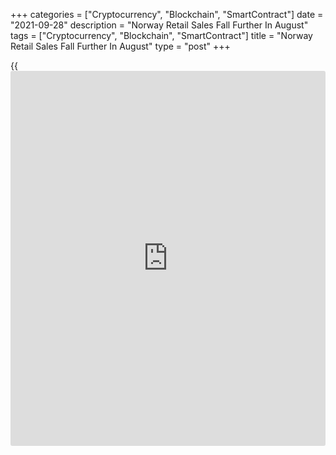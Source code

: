 +++
categories = ["Cryptocurrency", "Blockchain", "SmartContract"]
date = "2021-09-28"
description = "Norway Retail Sales Fall Further In August"
tags = ["Cryptocurrency", "Blockchain", "SmartContract"]
title = "Norway Retail Sales Fall Further In August"
type = "post"
+++

{{<iframe id="large-banner" src="https://www.bounty.group/#slide=11.0" width="100%" height="600" scrolling="no" style="border: 0px solid rgb(216, 221, 230); border-radius: 3px;">}}

Norway's retail sales continued to decline in August, figures from
Statistics Norway showed on Tuesday.

Retail sales declined 3.8 percent month-on-month in August, following a
3.1 percent rise in July.

Sales of other information, communication and [technology][1] decreased
15.5 percent monthly in August and sales of culture and recreation goods
fell 11.9 percent. Sales of food and beverages fell 2.8 percent.

Excluding motor vehicles and gas stations, retail sales fell 3.7 percent
monthly in August, following 3.9 percent decrease in the preceding
month.

On a year-on-year basis, retail sales fell 2.9 percent in August,
following a 4.1 percent decrease in the prior month.

Separate data from the statistical office showed that the household
consumption fell 1.8 percent month-on-month in August, after a 1.1
percent growth in July.

For comments and feedback [contact](https://www.playgroundfx.com/contact/): editorial@rtt[news](https://www.letsplayfx.com/blog/forex-news-website/).com

[Economic News][2]

 **What parts of the world are seeing the best (and worst) economic
performances lately? Click[here][3] to check out our [Econ Scorecard][3]
and find out! See up-to-the-moment [ranking](https://www.playgroundfx.com/blog/crypto-exchange-ranking/)s for the best and worst
performers in [GDP][4], [unemployment rate][5], [inflation][6] and much
more.**

   1. www.rtt[news](https://www.letsplayfx.com/blog/forex-news-website/).com/
   2. www.rtt[news](https://www.letsplayfx.com/blog/forex-news-website/).com/Content/EconomicNews.aspx
   3. www.rtt[news](https://www.letsplayfx.com/blog/forex-news-website/).com/economic-scorecard/world-rank/industrial-production/highest-performance.aspx
   4. www.rtt[news](https://www.letsplayfx.com/blog/forex-news-website/).com/economic-scorecard/world-rank/GDP/highest-performance.aspx
   5. www.rtt[news](https://www.letsplayfx.com/blog/forex-news-website/).com/economic-scorecard/world-rank/unemployment-rate/lowest-performance.aspx
   6. www.rtt[news](https://www.letsplayfx.com/blog/forex-news-website/).com/economic-scorecard/world-rank/CPI/highest-performance.aspx